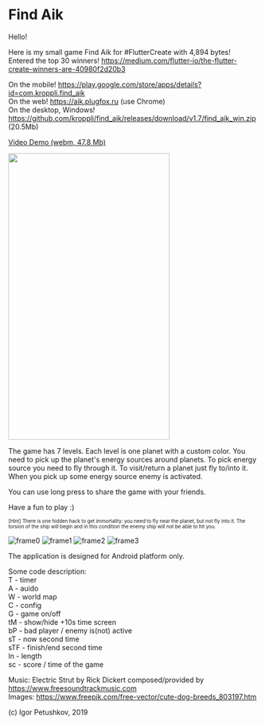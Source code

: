 # Find Aik

Hello!  

Here is my small game Find Aik for #FlutterCreate with 4,894 bytes!  
Entered the top 30 winners! https://medium.com/flutter-io/the-flutter-create-winners-are-40980f2d20b3  


On the mobile! https://play.google.com/store/apps/details?id=com.kroppli.find_aik  
On the web! https://aik.plugfox.ru (use Chrome)  
On the desktop, Windows! https://github.com/kroppli/find_aik/releases/download/v1.7/find_aik_win.zip (20.5Mb)

[Video Demo (webm, 47.8 Mb)](https://raw.githubusercontent.com/kroppli/find_aik/master/find_aik_demo.webm)  

<img src="https://github.com/kroppli/find_aik/raw/master/find_aik_demo.gif" width="324" height="576">




The game has 7 levels.
Each level is one planet with a custom color. You need to pick up the planet's energy sources around planets.
To pick energy source you need to fly through it. To visit/return a planet just fly to/into it.
When you pick up some energy source enemy is activated. 

You can use long press to share the game with your friends.  

Have a fun to play :)

<sub><sup>[Hint] There is one hidden hack to get immortality: you need to fly near the planet, but not fly into it. The torsion of the ship will begin and in this condition the enemy ship will not be able to hit you.</sup></sub>

![frame0](https://raw.githubusercontent.com/kroppli/find_aik/master/assets/frame0.png)
![frame1](https://raw.githubusercontent.com/kroppli/find_aik/master/assets/frame1.png)
![frame2](https://raw.githubusercontent.com/kroppli/find_aik/master/assets/frame2.png)
![frame3](https://raw.githubusercontent.com/kroppli/find_aik/master/assets/frame3.png)

The application is designed for Android platform only.

Some code description:  
T - timer  
A - auido  
W - world map  
C - config  
G - game on/off  
tM - show/hide +10s time screen  
bP - bad player / enemy is(not) active  
sT - now second time  
sTF - finish/end second time  
ln - length  
sc - score / time of the game  

Music: Electric Strut by Rick Dickert composed/provided by https://www.freesoundtrackmusic.com  
Images: https://www.freepik.com/free-vector/cute-dog-breeds_803197.htm

(c) Igor Petushkov, 2019
